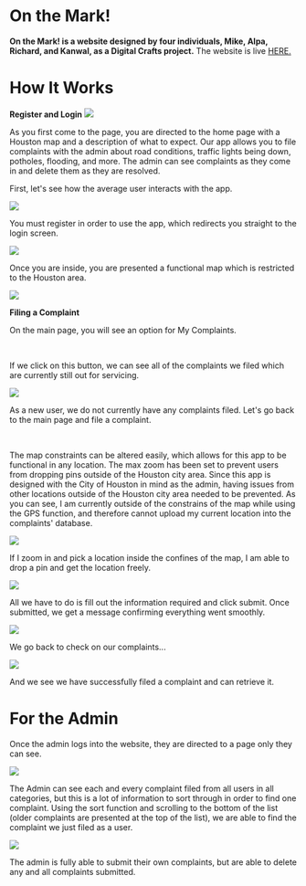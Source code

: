 # On the Mark!
**On the Mark! is a website designed by four individuals, Mike, Alpa, Richard, and Kanwal, as a Digital Crafts project.**
The website is live <a href="https://agile-mesa-12521.herokuapp.com/">HERE.</a>


# How It Works
**Register and Login**
<img src="homepage.png"/>
<p>As you first come to the page, you are directed to the home page with a Houston map and a description of what to expect. Our app allows you to file complaints with the admin about road conditions, traffic lights being down, potholes, flooding, and more. The admin can see complaints as they come in and delete them as they are resolved.</p>

<p>First, let's see how the average user interacts with the app.</p>


<img src="register.png"/>

<p>You must register in order to use the app, which redirects you straight to the login screen.</p>
<img src="login.png"/>

<p>Once you are inside, you are presented a functional map which is restricted to the Houston area. </p>

<img src="mainpage.png"/>

**Filing a Complaint**
<p>On the main page, you will see an option for My Complaints.</p> 
<br>
<p>If we click on this button, we can see all of the complaints we filed which are currently still out for servicing.</p>

<img src="nocomplaints.png"/>
<p>As a new user, we do not currently have any complaints filed. Let's go back to the main page and file a complaint.</p>
<br>
<p>The map constraints can be altered easily, which allows for this app to be functional in any location. The max zoom has been set to prevent users from dropping pins outside of the Houston city area. Since this app is designed with the City of Houston in mind as the admin, having issues from other locations outside of the Houston city area needed to be prevented. As you can see, I am currently outside of the constrains of the map while using the GPS function, and therefore cannot upload my current location into the complaints' database. </p>

<img src="gps.png"/>

<p>If I zoom in and pick a location inside the confines of the map, I am able to drop a pin and get the location freely.</p>

<img src="compaint.png"/>

<p>All we have to do is fill out the information required and click submit. Once submitted, we get a message confirming everything went smoothly.</p>

<img src="successmsg.png"/>

<p>We go back to check on our complaints...</p>

<img src="mycomplaints.png"/>

<p>And we see we have successfully filed a complaint and can retrieve it.</p>

# For the Admin 

<p>Once the admin logs into the website, they are directed to a page only they can see. </p>

<img src="adminall.png"/>

<p>The Admin can see each and every complaint filed from all users in all categories, but this is a lot of information to sort through in order to find one complaint. Using the sort function and scrolling to the bottom of the list (older complaints are presented at the top of the list), we are able to find the complaint we just filed as a user.</p>

<img src="adminsorted.png"/>

<p>The admin is fully able to submit their own complaints, but are able to delete any and all complaints submitted. </p>

